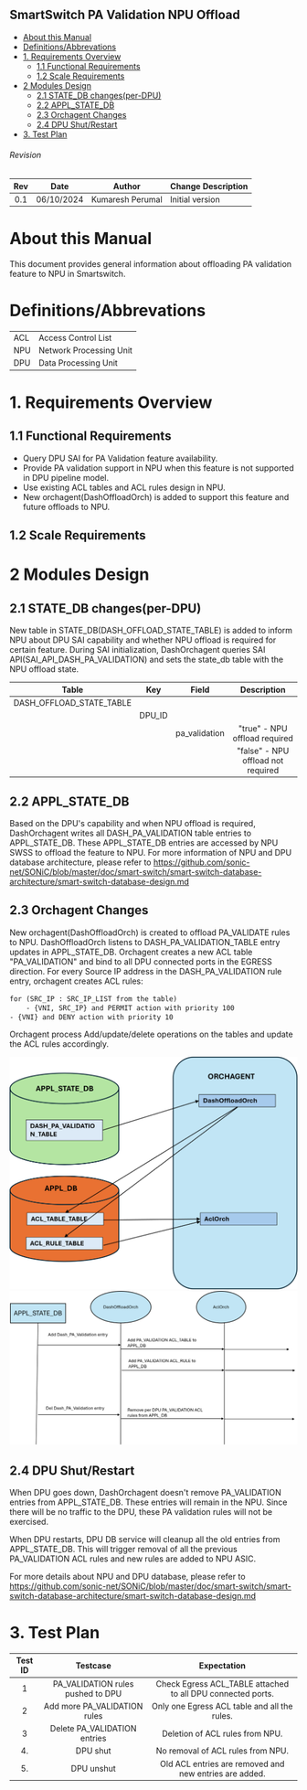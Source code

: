 ## SmartSwitch PA Validation NPU Offload

- [About this Manual](#about-this-manual)
- [Definitions/Abbrevations](#definitionsabbrevations)
- [1. Requirements Overview](#1-requirements-overview)
  - [1.1 Functional Requirements](#11-functional-requirements)
  - [1.2 Scale Requirements](#12-scale-requirements)
- [2 Modules Design](#2-modules-design)
  - [2.1 STATE\_DB changes(per-DPU)](#21-state_db-changesper-dpu)
  - [2.2 APPL\_STATE\_DB](#22-appl_state_db)
  - [2.3 Orchagent Changes](#23-orchagent-changes)
  - [2.4 DPU Shut/Restart](#24-dpu-shutrestart)
- [3. Test Plan](#3-test-plan)

###### Revision

| Rev |     Date    |       Author          | Change Description                |
|:---:|:-----------:|:---------------------:|-----------------------------------|
| 0.1 |  06/10/2024 |     Kumaresh Perumal  | Initial version                  |


# About this Manual
This document provides general information about offloading PA validation feature to NPU in Smartswitch.

# Definitions/Abbrevations

|                          |                                          |
|--------------------------|------------------------------------------|
| ACL                      | Access Control List                      |
| NPU                      | Network Processing Unit                  |
| DPU                      | Data Processing Unit                     |
 

# 1. Requirements Overview

## 1.1 Functional Requirements
- Query DPU SAI for PA Validation feature availability.
- Provide PA validation support in NPU when this feature is not supported in DPU pipeline model.
- Use existing ACL tables and ACL rules design in NPU.
- New orchagent(DashOffloadOrch) is added to support this feature and future offloads to NPU.

## 1.2 Scale Requirements

# 2 Modules Design

## 2.1 STATE_DB changes(per-DPU)
New table in STATE_DB(DASH_OFFLOAD_STATE_TABLE) is added to inform NPU about DPU SAI capability and whether NPU offload is required for certain feature. During SAI initialization, DashOrchagent queries SAI API(SAI_API_DASH_PA_VALIDATION) and sets the state_db table with the NPU offload state.

| Table             | Key              | Field                   | Description
|:-----------------:|:----------------:|:-----------------------:|:--------------:|
|DASH_OFFLOAD_STATE_TABLE |
|                   | DPU_ID           |                         |                |
|                   |                  | pa_validation           |  "true" - NPU offload required|
|                   |                  |                         | "false" - NPU offload not required|


## 2.2 APPL_STATE_DB
Based on the DPU's capability and when NPU offload is required, DashOrchagent writes all DASH_PA_VALIDATION table entries to APPL_STATE_DB. These APPL_STATE_DB entries are accessed by NPU SWSS to offload the feature to NPU. For more information of NPU and DPU database architecture, please refer to https://github.com/sonic-net/SONiC/blob/master/doc/smart-switch/smart-switch-database-architecture/smart-switch-database-design.md


## 2.3 Orchagent Changes

New orchagent(DashOffloadOrch) is created to offload PA_VALIDATE rules to NPU. DashOffloadOrch listens to DASH_PA_VALIDATION_TABLE entry updates in APPL_STATE_DB. Orchagent creates a new ACL table "PA_VALIDATION" and bind to all DPU connected ports in the EGRESS direction. For every Source IP address in the DASH_PA_VALIDATION rule entry, orchagent creates ACL rules:

```
for (SRC_IP : SRC_IP_LIST from the table)
    - {VNI, SRC_IP} and PERMIT action with priority 100
- {VNI} and DENY action with priority 10
```

Orchagent process Add/update/delete operations on the tables and update the ACL rules accordingly.

<img src="images/PA_Validate_DB_Orchagent.png">

<img src="images/PA_Validate_Orchagent.png">

## 2.4 DPU Shut/Restart
When DPU goes down, DashOrchagent doesn't remove PA_VALIDATION entries from APPL_STATE_DB. These entries will remain in the NPU. Since there will be no traffic to the DPU, these PA validation rules will not be exercised.

When DPU restarts, DPU DB service will cleanup all the old entries from APPL_STATE_DB. This will trigger removal of all the previous PA_VALIDATION ACL rules and new rules are added to NPU ASIC.

For more details about NPU and DPU database, please refer to https://github.com/sonic-net/SONiC/blob/master/doc/smart-switch/smart-switch-database-architecture/smart-switch-database-design.md

# 3. Test Plan

| Test ID             | Testcase              | Expectation |
|:-----------------:|:----------------------------------:|:--------------------:|
|1                  | PA_VALIDATION rules pushed to DPU  | Check Egress ACL_TABLE attached to all DPU connected ports.|
|2                   | Add more PA_VALIDATION rules        |Only one Egress ACL table and all the rules. |                         |                |
|3                   | Delete PA_VALIDATION entries | Deletion of ACL rules from NPU. |
|4.                   | DPU shut                    | No removal of ACL rules from NPU.|
|5.                   | DPU unshut                  | Old ACL entries are removed and new entries are added.
